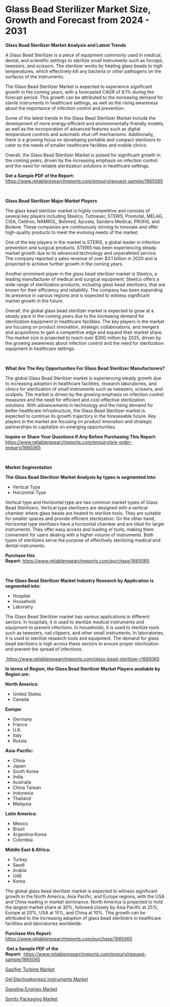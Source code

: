 <p><h1>Glass Bead Sterilizer Market Size, Growth and Forecast from 2024 - 2031</h1></p><p><strong>Glass Bead Sterilizer Market Analysis and Latest Trends</strong></p>
<p><p>A Glass Bead Sterilizer is a piece of equipment commonly used in medical, dental, and scientific settings to sterilize small instruments such as forceps, tweezers, and scissors. The sterilizer works by heating glass beads to high temperatures, which effectively kill any bacteria or other pathogens on the surfaces of the instruments.</p><p>The Glass Bead Sterilizer Market is expected to experience significant growth in the coming years, with a forecasted CAGR of 9.1% during the forecast period. This growth can be attributed to the increasing demand for sterile instruments in healthcare settings, as well as the rising awareness about the importance of infection control and prevention.</p><p>Some of the latest trends in the Glass Bead Sterilizer Market include the development of more energy-efficient and environmentally-friendly models, as well as the incorporation of advanced features such as digital temperature controls and automatic shut-off mechanisms. Additionally, there is a growing focus on developing portable and compact sterilizers to cater to the needs of smaller healthcare facilities and mobile clinics.</p><p>Overall, the Glass Bead Sterilizer Market is poised for significant growth in the coming years, driven by the increasing emphasis on infection control and the need for reliable sterilization solutions in healthcare settings.</p></p>
<p><strong>Get a Sample PDF of the Report:&nbsp;</strong> <a href="https://www.reliableresearchreports.com/enquiry/request-sample/1665065">https://www.reliableresearchreports.com/enquiry/request-sample/1665065</a></p>
<p>&nbsp;</p>
<p><strong>Glass Bead Sterilizer Major Market Players</strong></p>
<p><p>The glass bead sterilizer market is highly competitive and consists of several key players including Steelco, Tuttnauer, STERIS, Promotal, MELAG, CISA, Celitron, NAMROL, Belimed, Ajcosta, Sanders Medical, PROHS, and Biolene. These companies are continuously striving to innovate and offer high-quality products to meet the evolving needs of the market.</p><p>One of the key players in the market is STERIS, a global leader in infection prevention and surgical products. STERIS has been experiencing steady market growth due to its advanced technology and unparalleled service. The company reported a sales revenue of over $3.1 billion in 2020 and is projected to achieve further growth in the coming years.</p><p>Another prominent player in the glass bead sterilizer market is Steelco, a leading manufacturer of medical and surgical equipment. Steelco offers a wide range of sterilization products, including glass bead sterilizers, that are known for their efficiency and reliability. The company has been expanding its presence in various regions and is expected to witness significant market growth in the future.</p><p>Overall, the global glass bead sterilizer market is expected to grow at a steady pace in the coming years due to the increasing demand for sterilization equipment in healthcare facilities. The key players in the market are focusing on product innovation, strategic collaborations, and mergers and acquisitions to gain a competitive edge and expand their market share. The market size is projected to reach over $300 million by 2025, driven by the growing awareness about infection control and the need for sterilization equipment in healthcare settings.</p></p>
<p>&nbsp;</p>
<p><strong>What Are The Key Opportunities For Glass Bead Sterilizer Manufacturers?</strong></p>
<p><p>The global Glass Bead Sterilizer market is experiencing steady growth due to increasing adoption in healthcare facilities, research laboratories, and clinics for sterilization of small instruments such as tweezers, scissors, and scalpels. The market is driven by the growing emphasis on infection control measures and the need for efficient and cost-effective sterilization solutions. With advancements in technology and the rising demand for better healthcare infrastructure, the Glass Bead Sterilizer market is expected to continue its growth trajectory in the foreseeable future. Key players in the market are focusing on product innovation and strategic partnerships to capitalize on emerging opportunities.</p></p>
<p><strong>Inquire or Share Your Questions If Any Before Purchasing This Report:</strong> <a href="https://www.reliableresearchreports.com/enquiry/pre-order-enquiry/1665065">https://www.reliableresearchreports.com/enquiry/pre-order-enquiry/1665065</a></p>
<p>&nbsp;</p>
<p><strong>Market Segmentation</strong></p>
<p><strong>The Glass Bead Sterilizer Market Analysis by types is segmented into:</strong></p>
<p><ul><li>Vertical Type</li><li>Horizontal Type</li></ul></p>
<p><p>Vertical type and Horizontal type are two common market types of Glass Bead Sterilizers. Vertical type sterilizers are designed with a vertical chamber where glass beads are heated to sterilize tools. They are suitable for smaller spaces and provide efficient sterilization. On the other hand, Horizontal type sterilizers have a horizontal chamber and are ideal for larger instruments. They offer easy access and loading of tools, making them convenient for users dealing with a higher volume of instruments. Both types of sterilizers serve the purpose of effectively sterilizing medical and dental instruments.</p></p>
<p><strong>Purchase this Report:&nbsp;</strong><a href="https://www.reliableresearchreports.com/purchase/1665065">https://www.reliableresearchreports.com/purchase/1665065</a></p>
<p>&nbsp;</p>
<p><strong>The Glass Bead Sterilizer Market Industry Research by Application is segmented into:</strong></p>
<p><ul><li>Hosptial</li><li>Household</li><li>Laboratry</li></ul></p>
<p><p>The Glass Bead Sterilizer market has various applications in different sectors. In hospitals, it is used to sterilize medical instruments and equipment to prevent infections. In households, it is used to sterilize tools such as tweezers, nail clippers, and other small instruments. In laboratories, it is used to sterilize research tools and equipment. The demand for glass bead sterilizers is high across these sectors to ensure proper sterilization and prevent the spread of infections.</p></p>
<p><a href="https://www.reliableresearchreports.com/glass-bead-sterilizer-r1665065">&nbsp;https://www.reliableresearchreports.com/glass-bead-sterilizer-r1665065</a></p>
<p><strong>In terms of Region, the Glass Bead Sterilizer Market Players available by Region are:</strong></p>
<p>
    <p> <strong> North America: </strong>
        <ul>
            <li>United States</li>
            <li>Canada</li>
        </ul>
        </p> 
    <p> <strong> Europe: </strong>
        <ul>
            <li>Germany</li>
            <li>France</li>
            <li>U.K.</li>
            <li>Italy</li>
            <li>Russia</li>
        </ul>
        </p> 
    <p> <strong> Asia-Pacific: </strong>
        <ul>
            <li>China</li>
            <li>Japan</li>
            <li>South Korea</li>
            <li>India</li>
            <li>Australia</li>
            <li>China Taiwan</li>
            <li>Indonesia</li>
            <li>Thailand</li>
            <li>Malaysia</li>
        </ul>
        </p> 
    <p> <strong> Latin America: </strong>
        <ul>
            <li>Mexico</li>
            <li>Brazil</li>
            <li>Argentina Korea</li>
            <li>Colombia</li>
        </ul>
        </p> 
    <p> <strong> Middle East & Africa: </strong>
        <ul>
            <li>Turkey</li>
            <li>Saudi</li>
            <li>Arabia</li>
            <li>UAE</li>
            <li>Korea</li>
        </ul>
    </p>
    </p>
<p><p>The global glass bead sterilizer market is expected to witness significant growth in the North America, Asia Pacific, and Europe regions, with the USA and China leading in market dominance. North America is projected to hold the largest market share at 30%, followed closely by Asia Pacific at 25%, Europe at 20%, USA at 15%, and China at 10%. This growth can be attributed to the increasing adoption of glass bead sterilizers in healthcare facilities and laboratories worldwide.</p></p>
<p><strong>Purchase this Report: </strong><a href="https://www.reliableresearchreports.com/purchase/1665065">https://www.reliableresearchreports.com/purchase/1665065</a></p>
<p>&nbsp;<strong>Get a Sample PDF of the Report:&nbsp;&nbsp;</strong><a href="https://www.reliableresearchreports.com/enquiry/request-sample/1665065">https://www.reliableresearchreports.com/enquiry/request-sample/1665065</a></p>
<p><strong></strong></p>
<p><p><a href="https://github.com/jodemen/Market-Research-Report-List-2/blob/main/gasifier-turbine-market.md">Gasifier Turbine Market</a></p><p><a href="https://www.linkedin.com/pulse/gel-electrophoresis-instruments-market-key-successful-business-42nae">Gel Electrophoresis Instruments Market</a></p><p><a href="https://github.com/Sarissaschmalingtr6fz2739/Market-Research-Report-List-2/blob/main/gasoline-engines-market.md">Gasoline Engines Market</a></p><p><a href="https://www.linkedin.com/pulse/spirits-packaging-market-growth-trends-covid-19-impact-forecasts-8kakc">Spirits Packaging Market</a></p></p>
